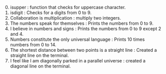 0. isupper : function that checks for uppercase character.
1. isdigit : Checks for a digits from 0 to 9.
2. Collaboration is multiplication : multiply two integers.
3. The numbers speak for themselves : Prints the numbers from 0 to 9.
4. I believe in numbers and signs : Prints the numbers from 0 to 9 except 2 and 4.
5. Numbers constitute the only universal language : Prints 10 times numbers from 0 to 14.
6. The shortest distance between two points is a straight line : Created a straight line on the terminal.
7. I feel like I am diagonally parked in a parallel universe : created a diagonal line on the terminal.
